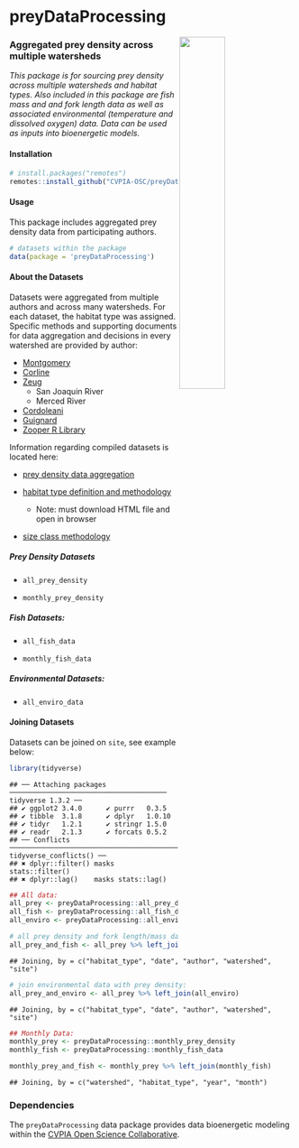 
<!-- README.md is generated from README.Rmd. Please edit that file -->

# preyDataProcessing

<img src="man/figures/cvpia_logo.jpg" align="right" width="40%"/>

### Aggregated prey density across multiple watersheds

*This package is for sourcing prey density across multiple watersheds
and habitat types. Also included in this package are fish mass and and
fork length data as well as associated environmental (temperature and
dissolved oxygen) data. Data can be used as inputs into bioenergetic
models.*

#### Installation

``` r
# install.packages("remotes")
remotes::install_github("CVPIA-OSC/preyDataProcessing")
```

#### Usage

This package includes aggregated prey density data from participating
authors.

``` r
# datasets within the package
data(package = 'preyDataProcessing')
```

#### About the Datasets

Datasets were aggregated from multiple authors and across many
watersheds. For each dataset, the habitat type was assigned. Specific
methods and supporting documents for data aggregation and decisions in
every watershed are provided by author:

- [Montgomery](https://github.com/CVPIA-OSC/preyDataProcessing/blob/main/data-raw/montgomery/montgomery_data.md)
- [Corline](https://github.com/CVPIA-OSC/preyDataProcessing/blob/main/data-raw/corline/corline_data.md)
- [Zeug](https://github.com/CVPIA-OSC/preyDataProcessing/blob/main/data-raw/zeug/zeug_data.md)
  - San Joaquin River
  - Merced River
- [Cordoleani](https://github.com/CVPIA-OSC/preyDataProcessing/blob/main/data-raw/cordoleani/cordoleani_data.md)
- [Guignard](https://github.com/CVPIA-OSC/preyDataProcessing/blob/main/data-raw/guignard/guignard_data.md)
- [Zooper R
  Library](https://github.com/CVPIA-OSC/preyDataProcessing/blob/main/data-raw/zooper/zooper_data.md)

Information regarding compiled datasets is located here:

- [prey density data
  aggregation](https://github.com/CVPIA-OSC/preyDataProcessing/blob/main/data-raw/standard_format_markdowns/combine_data_and_eda.md)

- [habitat type definition and
  methodology](https://github.com/CVPIA-OSC/preyDataProcessing/blob/main/data-raw/standard_format_markdowns/habitat_type_eda.html)

  - Note: must download HTML file and open in browser

- [size class
  methodology](https://github.com/CVPIA-OSC/preyDataProcessing/blob/main/data-raw/standard_format_markdowns/size_class_methodolgy.md)

##### Prey Density Datasets

- `all_prey_density`

- `monthly_prey_density`

##### Fish Datasets:

- `all_fish_data`

- `monthly_fish_data`

##### Environmental Datasets:

- `all_enviro_data`

#### Joining Datasets

Datasets can be joined on `site`, see example below:

``` r
library(tidyverse)
```

    ## ── Attaching packages ─────────────────────────────────────── tidyverse 1.3.2 ──
    ## ✔ ggplot2 3.4.0      ✔ purrr   0.3.5 
    ## ✔ tibble  3.1.8      ✔ dplyr   1.0.10
    ## ✔ tidyr   1.2.1      ✔ stringr 1.5.0 
    ## ✔ readr   2.1.3      ✔ forcats 0.5.2 
    ## ── Conflicts ────────────────────────────────────────── tidyverse_conflicts() ──
    ## ✖ dplyr::filter() masks stats::filter()
    ## ✖ dplyr::lag()    masks stats::lag()

``` r
## All data: 
all_prey <- preyDataProcessing::all_prey_density 
all_fish <- preyDataProcessing::all_fish_data
all_enviro <- preyDataProcessing::all_enviro_data 

# all prey density and fork length/mass data
all_prey_and_fish <- all_prey %>% left_join(all_fish) 
```

    ## Joining, by = c("habitat_type", "date", "author", "watershed", "site")

``` r
# join environmental data with prey density:
all_prey_and_enviro <- all_prey %>% left_join(all_enviro) 
```

    ## Joining, by = c("habitat_type", "date", "author", "watershed", "site")

``` r
## Monthly Data:
monthly_prey <- preyDataProcessing::monthly_prey_density
monthly_fish <- preyDataProcessing::monthly_fish_data

monthly_prey_and_fish <- monthly_prey %>% left_join(monthly_fish) 
```

    ## Joining, by = c("watershed", "habitat_type", "year", "month")

### Dependencies

The `preyDataProcessing` data package provides data bioenergetic
modeling within the [CVPIA Open Science
Collaborative](https://github.com/CVPIA-OSC).
